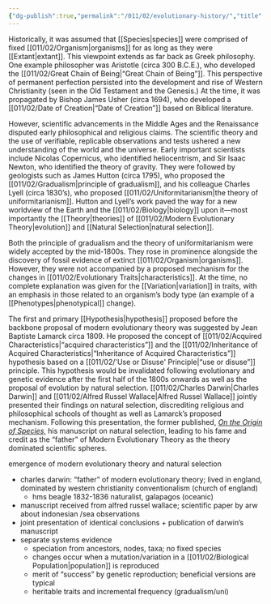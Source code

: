 ```yaml
---
{"dg-publish":true,"permalink":"/011/02/evolutionary-history/","title":"Evolutionary History","tags":["BIOL422"],"noteIcon":"1","created":"2024-09-26T13:45:04.084-07:00","updated":"2024-10-03T23:22:13.333-07:00"}
---
```


Historically, it was assumed that [[Species\|species]] were comprised of fixed [[011/02/Organism\|organisms]] for as long as they were [[Extant\|extant]]. This viewpoint extends as far back as Greek philosophy. One example philosopher was Aristotle (circa 300 B.C.E.), who developed the [[011/02/Great Chain of Being\|“Great Chain of Being”]]. This perspective of permanent perfection persisted into the development and rise of Western Christianity (seen in the Old Testament and the Genesis.) At the time, it was propagated by Bishop James Usher (circa 1694), who developed a [[011/02/Date of Creation\|“Date of Creation”]] based on Biblical literature.

However, scientific advancements in the Middle Ages and the Renaissance disputed early philosophical and religious claims. The scientific theory and the use of verifiable, replicable observations and tests ushered a new understanding of the world and the universe. Early important scientists include Nicolas Copernicus, who identified heliocentrism, and Sir Isaac Newton, who identified the theory of gravity. They were followed by geologists such as James Hutton (circa 1795), who proposed the [[011/02/Gradualism\|principle of gradualism]], and his colleague Charles Lyell (circa 1830’s), who proposed [[011/02/Uniformitarianism\|the theory of uniformitarianism]]. Hutton and Lyell’s work paved the way for a new worldview of the Earth and the [[011/02/Biology\|biology]] upon it—most importantly the [[Theory\|theories]] of [[011/02/Modern Evolutionary Theory\|evolution]] and [[Natural Selection\|natural selection]].

Both the principle of gradualism and the theory of uniformitarianism were widely accepted by the mid-1800s. They rose in prominence alongside the discovery of fossil evidence of extinct [[011/02/Organism\|organisms]]. However, they were not accompanied by a proposed mechanism for the changes in [[011/02/Evolutionary Traits\|characteristics]]. At the time, no complete explanation was given for the [[Variation\|variation]] in traits, with an emphasis in those related to an organism’s body type (an example of a [[Phenotypes\|phenotypical]] change).

The first and primary [[Hypothesis\|hypothesis]] proposed before the backbone proposal of modern evolutionary theory was suggested by Jean Baptiste Lamarck circa 1809. He proposed the concept of [[011/02/Acquired Characteristics\|“acquired characteristics”]] and the [[011/02/Inheritance of Acquired Characteristics\|“Inheritance of Acquired Characteristics”]] hypothesis based on a [[011/02/'Use or Disuse' Principle\|“use or disuse”]] principle. This hypothesis would be invalidated following evolutionary and genetic evidence after the first half of the 1800s onwards as well as the proposal of evolution by natural selection. [[011/02/Charles Darwin\|Charles Darwin]] and [[011/02/Alfred Russel Wallace\|Alfred Russel Wallace]] jointly presented their findings on natural selection, discrediting religious and philosophical schools of thought as well as Lamarck’s proposed mechanism. Following this presentation, the former published, *[On the Origin of Species,](https://www.gutenberg.org/files/1228/1228-h/1228-h.htm)* his manuscript on natural selection, leading to his fame and credit as the “father” of Modern Evolutionary Theory as the theory dominated scientific spheres.

emergence of modern evolutionary theory and natural selection
- charles darwin: “father” of modern evolutionary theory; lived in england, dominated by western christianity conventionalism (church of england)
	- hms beagle 1832-1836 naturalist, galapagos (oceanic)
- manuscript received from alfred russel wallace; scientific paper by arw about indonesian /sea observations
- joint presentation of identical conclusions + publication of darwin’s manuscript
- separate systems evidence
	- speciation from ancestors, nodes, taxa; no fixed species
	- changes occur when a mutation/variation in a [[011/02/Biological Population\|population]] is reproduced
	- merit of “success” by genetic reproduction; beneficial versions are typical
	- heritable traits and incremental frequency (gradualism/uni)